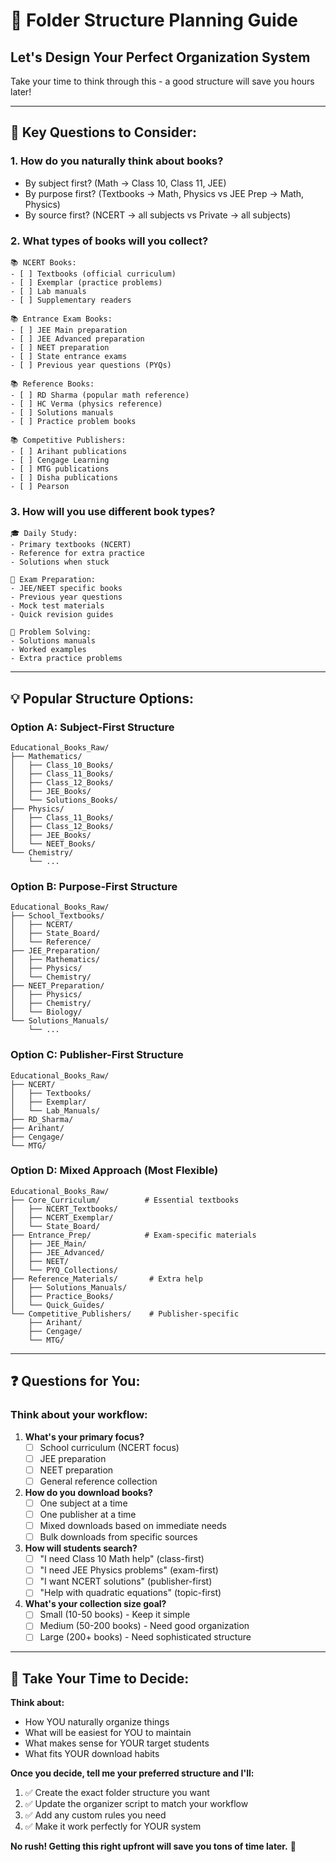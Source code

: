 # 📁 Folder Structure Planning Guide

## Let's Design Your Perfect Organization System

Take your time to think through this - a good structure will save you hours later!

---

## 🤔 **Key Questions to Consider:**

### **1. How do you naturally think about books?**
- By subject first? (Math → Class 10, Class 11, JEE)
- By purpose first? (Textbooks → Math, Physics vs JEE Prep → Math, Physics)
- By source first? (NCERT → all subjects vs Private → all subjects)

### **2. What types of books will you collect?**
```
📚 NCERT Books:
- [ ] Textbooks (official curriculum)
- [ ] Exemplar (practice problems)
- [ ] Lab manuals
- [ ] Supplementary readers

📚 Entrance Exam Books:
- [ ] JEE Main preparation
- [ ] JEE Advanced preparation  
- [ ] NEET preparation
- [ ] State entrance exams
- [ ] Previous year questions (PYQs)

📚 Reference Books:
- [ ] RD Sharma (popular math reference)
- [ ] HC Verma (physics reference)
- [ ] Solutions manuals
- [ ] Practice problem books

📚 Competitive Publishers:
- [ ] Arihant publications
- [ ] Cengage Learning
- [ ] MTG publications
- [ ] Disha publications
- [ ] Pearson
```

### **3. How will you use different book types?**
```
🎓 Daily Study:
- Primary textbooks (NCERT)
- Reference for extra practice
- Solutions when stuck

📝 Exam Preparation:
- JEE/NEET specific books
- Previous year questions
- Mock test materials
- Quick revision guides

🤔 Problem Solving:
- Solutions manuals
- Worked examples
- Extra practice problems
```

---

## 💡 **Popular Structure Options:**

### **Option A: Subject-First Structure**
```
Educational_Books_Raw/
├── Mathematics/
│   ├── Class_10_Books/
│   ├── Class_11_Books/
│   ├── Class_12_Books/
│   ├── JEE_Books/
│   └── Solutions_Books/
├── Physics/
│   ├── Class_11_Books/
│   ├── Class_12_Books/
│   ├── JEE_Books/
│   └── NEET_Books/
└── Chemistry/
    └── ...
```

### **Option B: Purpose-First Structure**
```
Educational_Books_Raw/
├── School_Textbooks/
│   ├── NCERT/
│   ├── State_Board/
│   └── Reference/
├── JEE_Preparation/
│   ├── Mathematics/
│   ├── Physics/
│   └── Chemistry/
├── NEET_Preparation/
│   ├── Physics/
│   ├── Chemistry/
│   └── Biology/
└── Solutions_Manuals/
    └── ...
```

### **Option C: Publisher-First Structure**
```
Educational_Books_Raw/
├── NCERT/
│   ├── Textbooks/
│   ├── Exemplar/
│   └── Lab_Manuals/
├── RD_Sharma/
├── Arihant/
├── Cengage/
└── MTG/
```

### **Option D: Mixed Approach (Most Flexible)**
```
Educational_Books_Raw/
├── Core_Curriculum/          # Essential textbooks
│   ├── NCERT_Textbooks/
│   ├── NCERT_Exemplar/
│   └── State_Board/
├── Entrance_Prep/            # Exam-specific materials
│   ├── JEE_Main/
│   ├── JEE_Advanced/
│   ├── NEET/
│   └── PYQ_Collections/
├── Reference_Materials/       # Extra help
│   ├── Solutions_Manuals/
│   ├── Practice_Books/
│   └── Quick_Guides/
└── Competitive_Publishers/    # Publisher-specific
    ├── Arihant/
    ├── Cengage/
    └── MTG/
```

---

## ❓ **Questions for You:**

### **Think about your workflow:**

1. **What's your primary focus?**
   - [ ] School curriculum (NCERT focus)
   - [ ] JEE preparation  
   - [ ] NEET preparation
   - [ ] General reference collection

2. **How do you download books?**
   - [ ] One subject at a time
   - [ ] One publisher at a time
   - [ ] Mixed downloads based on immediate needs
   - [ ] Bulk downloads from specific sources

3. **How will students search?**
   - [ ] "I need Class 10 Math help" (class-first)
   - [ ] "I need JEE Physics problems" (exam-first)  
   - [ ] "I want NCERT solutions" (publisher-first)
   - [ ] "Help with quadratic equations" (topic-first)

4. **What's your collection size goal?**
   - [ ] Small (10-50 books) - Keep it simple
   - [ ] Medium (50-200 books) - Need good organization
   - [ ] Large (200+ books) - Need sophisticated structure

---

## 💭 **Take Your Time to Decide:**

**Think about:**
- How YOU naturally organize things
- What will be easiest for YOU to maintain
- What makes sense for YOUR target students
- What fits YOUR download habits

**Once you decide, tell me your preferred structure and I'll:**
1. ✅ Create the exact folder structure you want
2. ✅ Update the organizer script to match your workflow  
3. ✅ Add any custom rules you need
4. ✅ Make it work perfectly for YOUR system

**No rush! Getting this right upfront will save you tons of time later.** 🎯
